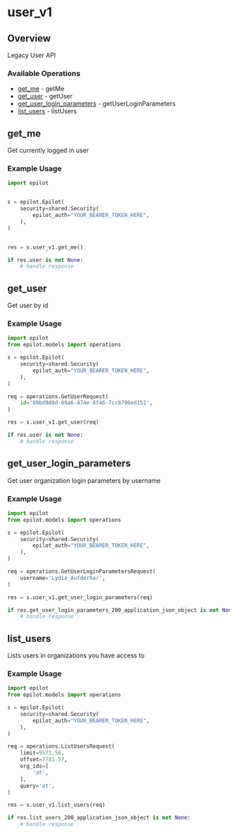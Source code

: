 # user_v1

## Overview

Legacy User API

### Available Operations

* [get_me](#get_me) - getMe
* [get_user](#get_user) - getUser
* [get_user_login_parameters](#get_user_login_parameters) - getUserLoginParameters
* [list_users](#list_users) - listUsers

## get_me

Get currently logged in user

### Example Usage

```python
import epilot


s = epilot.Epilot(
    security=shared.Security(
        epilot_auth="YOUR_BEARER_TOKEN_HERE",
    ),
)


res = s.user_v1.get_me()

if res.user is not None:
    # handle response
```

## get_user

Get user by id

### Example Usage

```python
import epilot
from epilot.models import operations

s = epilot.Epilot(
    security=shared.Security(
        epilot_auth="YOUR_BEARER_TOKEN_HERE",
    ),
)

req = operations.GetUserRequest(
    id='89bd9d8d-69a6-474e-8f46-7cc8796ed151',
)

res = s.user_v1.get_user(req)

if res.user is not None:
    # handle response
```

## get_user_login_parameters

Get user organization login parameters by username

### Example Usage

```python
import epilot
from epilot.models import operations

s = epilot.Epilot(
    security=shared.Security(
        epilot_auth="YOUR_BEARER_TOKEN_HERE",
    ),
)

req = operations.GetUserLoginParametersRequest(
    username='Lydia_Aufderhar',
)

res = s.user_v1.get_user_login_parameters(req)

if res.get_user_login_parameters_200_application_json_object is not None:
    # handle response
```

## list_users

Lists users in organizations you have access to

### Example Usage

```python
import epilot
from epilot.models import operations

s = epilot.Epilot(
    security=shared.Security(
        epilot_auth="YOUR_BEARER_TOKEN_HERE",
    ),
)

req = operations.ListUsersRequest(
    limit=9571.56,
    offset=7781.57,
    org_ids=[
        'at',
    ],
    query='at',
)

res = s.user_v1.list_users(req)

if res.list_users_200_application_json_object is not None:
    # handle response
```
